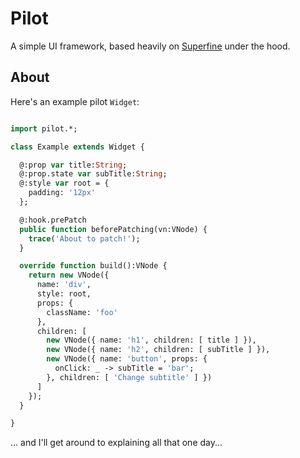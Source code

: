 Pilot
=====

A simple UI framework, based heavily on [Superfine](https://github.com/jorgebucaran/superfine) under the hood.

About
-----

Here's an example pilot `Widget`:

```haxe

import pilot.*;

class Example extends Widget {

  @:prop var title:String;
  @:prop.state var subTitle:String;
  @:style var root = {
    padding: '12px'
  };

  @:hook.prePatch
  public function beforePatching(vn:VNode) {
    trace('About to patch!');
  }

  override function build():VNode {
    return new VNode({
      name: 'div',
      style: root,
      props: {
        className: 'foo'
      },
      children: [
        new VNode({ name: 'h1', children: [ title ] }),
        new VNode({ name: 'h2', children: [ subTitle ] }),
        new VNode({ name: 'button', props: {
          onClick: _ -> subTitle = 'bar';
        }, children: [ 'Change subtitle' ] })
      ]
    });
  }

}

```

... and I'll get around to explaining all that one day...
